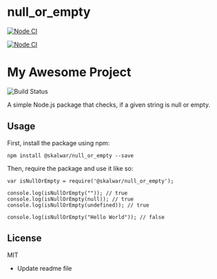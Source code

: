 # null_or_empty

[![Node CI](https://github.com/kalwar/null_or_empty/actions/workflows/whatever.yml/badge.svg)](https://github.com/kalwar/null_or_empty/actions/workflows/whatever.yml)

[![Node CI](https://github.com/Pujakumari1511/null_or_empty/actions/workflows/whatever.yml/badge.svg)](https://github.com/Pujakumari1511/null_or_empty/actions/workflows/whatever.yml)

# My Awesome Project

![Build Status](https://img.shields.io/badge/Build-Passing-brightgreen)

A simple Node.js package that checks, if a given string is null or empty.

## Usage

First, install the package using npm:

    npm install @skalwar/null_or_empty --save

Then, require the package and use it like so:

    var isNullOrEmpty = require('@skalwar/null_or_empty');

    console.log(isNullOrEmpty("")); // true
    console.log(isNullOrEmpty(null)); // true
    console.log(isNullOrEmpty(undefined)); // true

    console.log(isNullOrEmpty("Hello World")); // false

## License

MIT

- Update readme file
